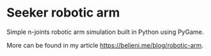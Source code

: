 # Seeker robotic arm

Simple n-joints robotic arm simulation built in Python using PyGame.

More can be found in my article https://belieni.me/blog/robotic-arm.
